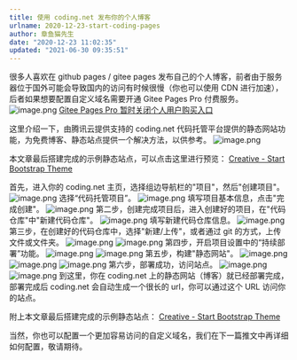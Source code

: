 ```yaml
---
title: 使用 coding.net 发布你的个人博客
urlname: 2020-12-23-start-coding-pages
author: 章鱼猫先生
date: "2020-12-23 11:02:35"
updated: "2021-06-30 09:35:51"
---
```


很多人喜欢在 github pages / gitee pages 发布自己的个人博客，前者由于服务器位于国外可能会导致国内的访问有时候很慢（你也可以使用 CDN 进行加速），后者如果想要配置自定义域名需要开通 Gitee Pages Pro 付费服务。
![image.png](https://shub-1251708715.cos.ap-guangzhou.myqcloud.com/elog-cookbook-img/FnF4yJF0Ehy-3OUoTbho7XWbSbd9.png)
[Gitee Pages Pro 暂时关闭个人用户购买入口](https://gitee.com/help/articles/4228)

这里介绍一下，由腾讯云提供支持的 coding.net 代码托管平台提供的静态网站功能，为免费博客、静态站点提供一个解决方法，以供参考。
![image.png](https://shub-1251708715.cos.ap-guangzhou.myqcloud.com/elog-cookbook-img/Fn8x1_edIjoQJbZo19vgSkHSEV7s.png)

本文章最后搭建完成的示例静态站点，可以点击这里进行预览：
[Creative - Start Bootstrap Theme](https://coding-pages-bucket-396338-8151423-8649-429346-1251708715.cos-website.ap-guangzhou.myqcloud.com/)

首先，进入你的 coding.net 主页，选择组边导航栏的"项目"，然后"创建项目"。
![image.png](https://shub-1251708715.cos.ap-guangzhou.myqcloud.com/elog-cookbook-img/FoibxD7td7j-1REdQX_2qrghuh0d.png)
选择“代码托管项目”。
![image.png](https://shub-1251708715.cos.ap-guangzhou.myqcloud.com/elog-cookbook-img/FmmTUz72mLQtYeHw7E_Lcvg8u2-y.png)
填写项目基本信息，点击"完成创建"。
![image.png](https://shub-1251708715.cos.ap-guangzhou.myqcloud.com/elog-cookbook-img/Fs18c5yRt-sZ-NbLaGq52YkNb9wa.png)
第二步，创建完成项目后，进入创建好的项目，在"代码仓库"中"新建代码仓库"。
![image.png](https://shub-1251708715.cos.ap-guangzhou.myqcloud.com/elog-cookbook-img/FunGmG7sVE93QYUGEjvLN5Mc4sY1.png)
填写新建代码仓库信息。
![image.png](https://shub-1251708715.cos.ap-guangzhou.myqcloud.com/elog-cookbook-img/FuAe2vvCmIgcgKOQVRwyLvM8kRt6.png)
第三步，在创建好的代码仓库中，选择"新建/上传"，或者通过 git 的方式，上传文件或文件夹。
![image.png](https://shub-1251708715.cos.ap-guangzhou.myqcloud.com/elog-cookbook-img/FmkJUl-lPxdh7SrM3grhPnS2QK7d.png)
![image.png](https://shub-1251708715.cos.ap-guangzhou.myqcloud.com/elog-cookbook-img/Fq1Bx0i4tRY1y8CCCOP3fF54gjll.png)
第四步，开启项目设置中的“持续部署”功能。
![image.png](https://shub-1251708715.cos.ap-guangzhou.myqcloud.com/elog-cookbook-img/FnzHKrnW3hoDflDed_BsWfLxrW3H.png)
![image.png](https://shub-1251708715.cos.ap-guangzhou.myqcloud.com/elog-cookbook-img/FjzGhign9AHQuzJLulaSQ3VbeoIY.png)
第五步，构建"静态网站"。
![image.png](https://shub-1251708715.cos.ap-guangzhou.myqcloud.com/elog-cookbook-img/FiIqxbEmupZJRiIdcRq4oFx_fwl7.png)
![image.png](https://shub-1251708715.cos.ap-guangzhou.myqcloud.com/elog-cookbook-img/FlER5RGikiwwe5BmiLNHPsR6I3Rw.png)
![image.png](https://shub-1251708715.cos.ap-guangzhou.myqcloud.com/elog-cookbook-img/FtjpVfTxGJc_aawM4WVdaacwZXLG.png)
第六步，部署成功，访问站点。
![image.png](https://shub-1251708715.cos.ap-guangzhou.myqcloud.com/elog-cookbook-img/FnWQHToby6SH_lmDn2swMeODY-a_.png)
![image.png](https://shub-1251708715.cos.ap-guangzhou.myqcloud.com/elog-cookbook-img/FiD4dRHwKGWLNnLRu1lkQ8oAJK0t.png)
到这里，你在 coding.net 上的静态网站（博客）就已经部署完成，部署完成后 coding.net 会自动生成一个很长的 url，你可以通过这个 URL 访问你的站点。

附上本文章最后搭建完成的示例静态站点：
[Creative - Start Bootstrap Theme](https://coding-pages-bucket-396338-8151423-8649-429346-1251708715.cos-website.ap-guangzhou.myqcloud.com/)

当然，你也可以配置一个更加容易访问的自定义域名，我们在下一篇推文中再详细如何配置，敬请期待。
